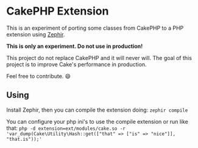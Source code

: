CakePHP Extension
=================

This is an experiment of porting some classes from CakePHP to a PHP extension
using [Zephir](http://zephir-lang.com).

**This is only an experiment. Do not use in production!**

This project do not replace CakePHP and it will never will. The goal of this
project is to improve Cake's performance in production.

Feel free to contribute. :smile:

Using
-----

Install Zephir, then you can compile the extension doing:
`zephir compile`

You can configure your php ini's to use the compile extension or run like that:
`php -d extension=ext/modules/cake.so -r 'var_dump(Cake\Utility\Hash::get(["that" => ["is" => "nice"]], "that.is"));'`
